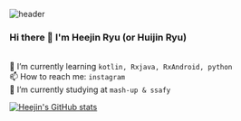 ![header](https://capsule-render.vercel.app/api?type=wave&color=auto&height=300&section=header&text=Heejin%20Ryu&fontSize=90)

### Hi there 👋 I'm Heejin Ryu (or Huijin Ryu)
<br>🌱 I’m currently learning `kotlin, Rxjava, RxAndroid, python`
<br>📫 How to reach me: `instagram`
<br>🔭 I’m currently studying at `mash-up & ssafy`

<!--
**Tech Stack**
<br>
![image](https://img.shields.io/badge/Android-3DDC84?style=for-the-badge&logo=android&logoColor=white)
![image](https://img.shields.io/badge/Python-3776AB?style=for-the-badge&logo=python&logoColor=white)
![image](https://img.shields.io/badge/HTML-239120?style=for-the-badge&logo=html5&logoColor=white)
<br>
![image](https://img.shields.io/badge/CSS-239120?&style=for-the-badge&logo=css3&logoColor=white)
![image](https://img.shields.io/badge/JavaScript-F7DF1E?style=for-the-badge&logo=javascript&logoColor=black)
![image](https://img.shields.io/badge/Java-ED8B00?style=for-the-badge&logo=java&logoColor=white)
![image](https://img.shields.io/badge/Kotlin-0095D5?&style=for-the-badge&logo=kotlin&logoColor=white)
-->
	
[![Heejin's GitHub stats](https://github-readme-stats.vercel.app/api?username=Huijiny&count_private=true&hide=issues,contribs&theme=blueberry)](https://github.com/anuraghazra/github-readme-stats)



<!--
**Huijiny/Huijiny** is a ✨ _special_ ✨ repository because its `README.md` (this file) appears on your GitHub profile.

Here are some ideas to get you started:

- 🔭 I’m currently working on ...
- 🌱 I’m currently learning ...
- 👯 I’m looking to collaborate on ...
- 🤔 I’m looking for help with ...
- 💬 Ask me about ...
- 📫 How to reach me: ...
- 😄 Pronouns: ...
- ⚡ Fun fact: ...
-->
